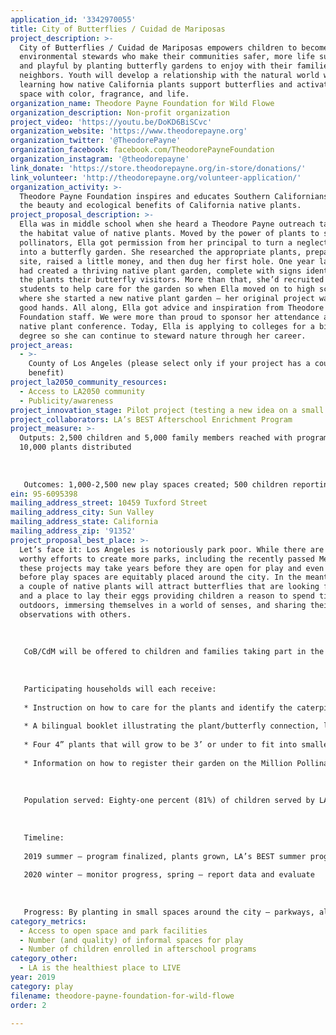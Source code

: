 ```yaml
---
application_id: '3342970055'
title: City of Butterflies / Cuidad de Mariposas
project_description: >-
  City of Butterflies / Cuidad de Mariposas empowers children to become
  environmental stewards who make their communities safer, more life sustaining,
  and playful by planting butterfly gardens to enjoy with their families and
  neighbors. Youth will develop a relationship with the natural world while
  learning how native California plants support butterflies and activate vacant
  space with color, fragrance, and life.
organization_name: Theodore Payne Foundation for Wild Flowe
organization_description: Non-profit organization
project_video: 'https://youtu.be/DoKD6BiSCvc'
organization_website: 'https://www.theodorepayne.org'
organization_twitter: '@TheodorePayne'
organization_facebook: facebook.com/TheodorePayneFoundation
organization_instagram: '@theodorepayne'
link_donate: 'https://store.theodorepayne.org/in-store/donations/'
link_volunteer: 'http://theodorepayne.org/volunteer-application/'
organization_activity: >-
  Theodore Payne Foundation inspires and educates Southern Californians about
  the beauty and ecological benefits of California native plants.
project_proposal_description: >-
  Ella was in middle school when she heard a Theodore Payne outreach talk about
  the habitat value of native plants. Moved by the power of plants to support
  pollinators, Ella got permission from her principal to turn a neglected corner
  into a butterfly garden. She researched the appropriate plants, prepared the
  site, raised a little money, and then dug her first hole. One year later, Ella
  had created a thriving native plant garden, complete with signs identifying
  the plants their butterfly visitors. More than that, she’d recruited fellow
  students to help care for the garden so when Ella moved on to high school —
  where she started a new native plant garden — her original project was left in
  good hands. All along, Ella got advice and inspiration from Theodore Payne
  Foundation staff. We were more than proud to sponsor her attendance at a
  native plant conference. Today, Ella is applying to colleges for a biology
  degree so she can continue to steward nature through her career.
project_areas:
  - >-
    County of Los Angeles (please select only if your project has a countywide
    benefit)
project_la2050_community_resources:
  - Access to LA2050 community
  - Publicity/awareness
project_innovation_stage: Pilot project (testing a new idea on a small scale to prove feasibility)
project_collaborators: LA’s BEST Afterschool Enrichment Program
project_measure: >-
  Outputs: 2,500 children and 5,000 family members reached with programming;
  10,000 plants distributed
   
   
   
   Outcomes: 1,000-2,500 new play spaces created; 500 children reporting on their plants and butterflies; 15,000 butterflies hatched; 25,000 children will be enrolled in the LA’s BEST Afterschool Enrichment Program
ein: 95-6095398
mailing_address_street: 10459 Tuxford Street
mailing_address_city: Sun Valley
mailing_address_state: California
mailing_address_zip: '91352'
project_proposal_best_place: >-
  Let’s face it: Los Angeles is notoriously park poor. While there are many
  worthy efforts to create more parks, including the recently passed Measure A,
  these projects may take years before they are open for play and even longer
  before play spaces are equitably placed around the city. In the meantime, even
  a couple of native plants will attract butterflies that are looking for a meal
  and a place to lay their eggs providing children a reason to spend time
  outdoors, immersing themselves in a world of senses, and sharing their
  observations with others. 
   
   
   
   CoB/CdM will be offered to children and families taking part in the LA’s BEST club-based activities, family outreach events, and on field trips that connect participants to the environment and cultivate a culture of civic engagement and environmental activism. 
   
   
   
   Participating households will each receive:
   
   * Instruction on how to care for the plants and identify the caterpillars and butterflies that are sure to visit them.
   
   * A bilingual booklet illustrating the plant/butterfly connection, life cycle of butterflies, growing cycle of plants, how to plant and care for nectar and forage plants, and space to record observations
   
   * Four 4” plants that will grow to be 3’ or under to fit into smaller spaces or in containers. Forage plants for caterpillars will be paired with nectar plants for butterflies. 
   
   * Information on how to register their garden on the Million Pollinator Network so they take their place in a national movement to support nature
   
   
   
   Population served: Eighty-one percent (81%) of children served by LA’s BEST are Latino, 12% are African American, 3% are Asian, and 3% are Caucasian. For 44% of students served by LA's BEST, English is a second language. Fifty-one percent (51%) of participants are female, and 49% are male. On average, 90% of LA’s BEST students qualify for free or reduced-price lunch. 
   
   
   
   Timeline: 
   
   2019 summer — program finalized, plants grown, LA’s BEST summer program offered; fall — clubs, outreach, and field trips programs offered, all plants in ground by end of 2019
   
   2020 winter — monitor progress, spring — report data and evaluate 
   
   
   
   Progress: By planting in small spaces around the city — parkways, allies, dooryard gardens, and balconies — children will activate vacant spaces and increase the number of engaging play outdoor places by 1,000-2,500. The plants involved are “city-sized” so they will thrive in the smaller planting spaces, especially those found around many multi-family housing units that lack more developed play spaces. These newly activated spaces will be easily accessible to children and their families as they will be adjacent to their homes or augments to afterschool gardens. City of Butterflies expands the environmental curriculum for LA’s BEST, giving even more families a reason to enroll their children in the afterschool program.
category_metrics:
  - Access to open space and park facilities
  - Number (and quality) of informal spaces for play
  - Number of children enrolled in afterschool programs
category_other:
  - LA is the healthiest place to LIVE
year: 2019
category: play
filename: theodore-payne-foundation-for-wild-flowe
order: 2

---
```

